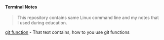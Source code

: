 #### Terminal Notes
> This repository contains same Linux command line and my notes that I used during education.

[git function](https://github.com/msxiyev/my-Notes/blob/master/git%20fuctions) - That text contains, how to you use git functions
